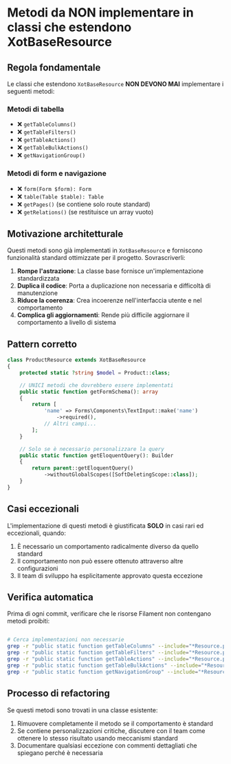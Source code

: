 # Metodi da NON implementare in classi che estendono XotBaseResource

## Regola fondamentale

Le classi che estendono `XotBaseResource` **NON DEVONO MAI** implementare i seguenti metodi:

### Metodi di tabella
- ❌ `getTableColumns()`
- ❌ `getTableFilters()`
- ❌ `getTableActions()`
- ❌ `getTableBulkActions()`
- ❌ `getNavigationGroup()`

### Metodi di form e navigazione
- ❌ `form(Form $form): Form`
- ❌ `table(Table $table): Table`
- ❌ `getPages()` (se contiene solo route standard)
- ❌ `getRelations()` (se restituisce un array vuoto)

## Motivazione architetturale

Questi metodi sono già implementati in `XotBaseResource` e forniscono funzionalità standard ottimizzate per il progetto. Sovrascriverli:

1. **Rompe l'astrazione**: La classe base fornisce un'implementazione standardizzata
2. **Duplica il codice**: Porta a duplicazione non necessaria e difficoltà di manutenzione
3. **Riduce la coerenza**: Crea incoerenze nell'interfaccia utente e nel comportamento
4. **Complica gli aggiornamenti**: Rende più difficile aggiornare il comportamento a livello di sistema

## Pattern corretto

```php
class ProductResource extends XotBaseResource
{
    protected static ?string $model = Product::class;

    // UNICI metodi che dovrebbero essere implementati
    public static function getFormSchema(): array
    {
        return [
            'name' => Forms\Components\TextInput::make('name')
                ->required(),
            // Altri campi...
        ];
    }

    // Solo se è necessario personalizzare la query
    public static function getEloquentQuery(): Builder
    {
        return parent::getEloquentQuery()
            ->withoutGlobalScopes([SoftDeletingScope::class]);
    }
}
```

## Casi eccezionali

L'implementazione di questi metodi è giustificata **SOLO** in casi rari ed eccezionali, quando:

1. È necessario un comportamento radicalmente diverso da quello standard
2. Il comportamento non può essere ottenuto attraverso altre configurazioni
3. Il team di sviluppo ha esplicitamente approvato questa eccezione

## Verifica automatica

Prima di ogni commit, verificare che le risorse Filament non contengano metodi proibiti:

```bash

# Cerca implementazioni non necessarie
grep -r "public static function getTableColumns" --include="*Resource.php" /var/www/html/base_techplanner_fila3_mono/laravel/Modules/
grep -r "public static function getTableFilters" --include="*Resource.php" /var/www/html/base_techplanner_fila3_mono/laravel/Modules/
grep -r "public static function getTableActions" --include="*Resource.php" /var/www/html/base_techplanner_fila3_mono/laravel/Modules/
grep -r "public static function getTableBulkActions" --include="*Resource.php" /var/www/html/base_techplanner_fila3_mono/laravel/Modules/
grep -r "public static function getNavigationGroup" --include="*Resource.php" /var/www/html/base_techplanner_fila3_mono/laravel/Modules/
```

## Processo di refactoring

Se questi metodi sono trovati in una classe esistente:

1. Rimuovere completamente il metodo se il comportamento è standard
2. Se contiene personalizzazioni critiche, discutere con il team come ottenere lo stesso risultato usando meccanismi standard
3. Documentare qualsiasi eccezione con commenti dettagliati che spiegano perché è necessaria
